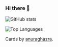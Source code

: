 ### Hi there 👋

![GitHub stats](https://github-readme-stats.vercel.app/api?username=rmaniego)

![Top Languages](https://github-readme-stats.vercel.app/api/top-langs/?username=rmaniego&layout=compact)


Cards by [anuraghazra](https://github.com/anuraghazra/github-readme-stats).

<!--
**rmaniego/rmaniego** is a ✨ _special_ ✨ repository because its `README.md` (this file) appears on your GitHub profile.

Here are some ideas to get you started:

- 🔭 I’m currently working on ...
- 🌱 I’m currently learning ...
- 👯 I’m looking to collaborate on ...
- 🤔 I’m looking for help with ...
- 💬 Ask me about ...
- 📫 How to reach me: ...
- 😄 Pronouns: ...
- ⚡ Fun fact: ...
-->
